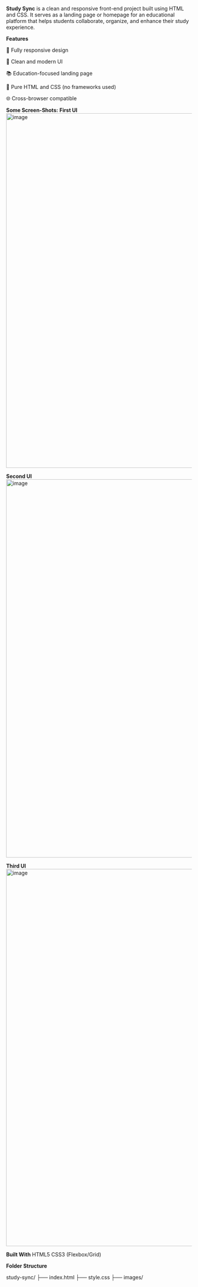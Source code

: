 **Study Sync** is a clean and responsive front-end project built using HTML and CSS. It serves as a landing page or homepage for an educational platform that helps students collaborate, organize, and enhance their study experience.

**Features**

📱 Fully responsive design

🎯 Clean and modern UI

📚 Education-focused landing page

🎨 Pure HTML and CSS (no frameworks used)

🌐 Cross-browser compatible

**Some Screen-Shots:**
**First UI**
<img width="1904" height="963" alt="image" src="https://github.com/user-attachments/assets/cea6d40c-7540-4882-802a-e0907ffb46a9" />

**Second UI**
<img width="1914" height="1027" alt="image" src="https://github.com/user-attachments/assets/e9100335-2617-4a7e-93c0-128882403e3d" />

**Third UI**
<img width="1912" height="1024" alt="image" src="https://github.com/user-attachments/assets/1071da47-9e87-4500-b608-10aa08cc923e" />

**Built With**
HTML5
CSS3 (Flexbox/Grid)


**Folder Structure**

study-sync/
├── index.html
├── style.css
├── images/
